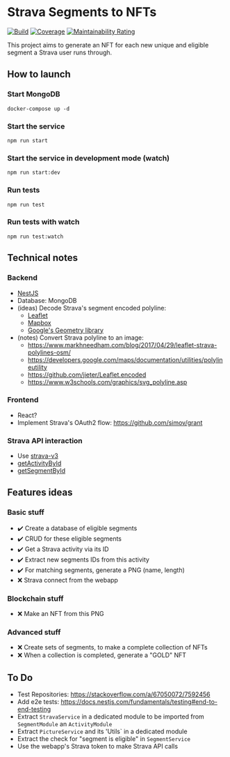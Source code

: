 # Strava Segments to NFTs

[![Build](https://github.com/alainncls/strava-segments-to-nfts/actions/workflows/tests.yml/badge.svg)](https://github.com/alainncls/strava-segments-to-nfts/actions/workflows/tests.yml)
[![Coverage](https://sonarcloud.io/api/project_badges/measure?project=alainncls_strava-segments-to-nfts&metric=coverage)](https://sonarcloud.io/summary/new_code?id=alainncls_strava-segments-to-nfts)
[![Maintainability Rating](https://sonarcloud.io/api/project_badges/measure?project=alainncls_strava-segments-to-nfts&metric=sqale_rating)](https://sonarcloud.io/summary/new_code?id=alainncls_strava-segments-to-nfts)

This project aims to generate an NFT for each new unique and eligible segment a Strava user runs through.

## How to launch

### Start MongoDB

    docker-compose up -d

### Start the service

    npm run start

### Start the service in development mode (watch)

    npm run start:dev

### Run tests

    npm run test

### Run tests with watch

    npm run test:watch

## Technical notes

### Backend

* [NestJS](https://docs.nestjs.com/)
* Database: MongoDB
* (ideas) Decode Strava's segment encoded polyline:
    * [Leaflet](https://leafletjs.com/)
    * [Mapbox](https://github.com/mapbox/polyline)
    * [Google's Geometry library](https://developers.google.com/maps/documentation/javascript/geometry)
* (notes) Convert Strava polyline to an image:
    * https://www.markhneedham.com/blog/2017/04/29/leaflet-strava-polylines-osm/
    * https://developers.google.com/maps/documentation/utilities/polylineutility
    * https://github.com/jieter/Leaflet.encoded
    * https://www.w3schools.com/graphics/svg_polyline.asp

### Frontend

* React?
* Implement Strava's OAuth2 flow: https://github.com/simov/grant

### Strava API interaction

* Use [strava-v3](https://www.npmjs.com/package/strava-v3)
* [getActivityById](https://developers.strava.com/docs/reference/#api-Activities-getActivityById)
* [getSegmentById](https://developers.strava.com/docs/reference/#api-Segments-getSegmentById)

## Features ideas

### Basic stuff

* ✔️ Create a database of eligible segments
* ✔️ CRUD for these eligible segments
* ✔️ Get a Strava activity via its ID
* ✔️ Extract new segments IDs from this activity
* ✔️ For matching segments, generate a PNG (name, length)
* ❌ Strava connect from the webapp

### Blockchain stuff

* ❌ Make an NFT from this PNG

### Advanced stuff

* ❌ Create sets of segments, to make a complete collection of NFTs
* ❌ When a collection is completed, generate a "GOLD" NFT

## To Do

* Test Repositories: https://stackoverflow.com/a/67050072/7592456
* Add e2e tests: https://docs.nestjs.com/fundamentals/testing#end-to-end-testing
* Extract `StravaService` in a dedicated module to be imported from `SegmentModule` an `ActivityModule`
* Extract `PictureService` and its 'Utils` in a dedicated module
* Extract the check for "segment is eligible" in `SegmentService`
* Use the webapp's Strava token to make Strava API calls